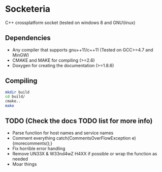 # Socketeria
C++ crossplatform socket (tested on windows 8 and GNU\linux)

## Dependencies
* Any compiler that supports gnu++11/c++11 (Tested on GCC>=4.7 and MinGW)
* CMAKE and MAKE for compiling (>=2.6)
* Doxygen for creating the documentation (>=1.8.6)

## Compiling

```bash
mkdir build
cd build/
cmake..
make
```
## TODO (Check the docs TODO list for more info)
* Parse function for host names and service names
* Comment everything catch(CommentsOverFlowException e){morecomments();}
* Fix horrible error handling
* Remove UN33X & W33nd4wZ H4XX if possible or wrap the function as needed
* Moar things
